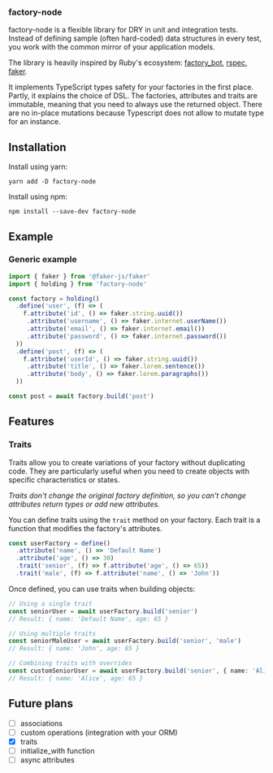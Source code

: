### factory-node

factory-node is a flexible library for DRY in unit and integration tests. Instead of defining sample (often hard-coded) data structures in every test, you work with the common mirror of your application models.

The library is heavily inspired by Ruby's ecosystem: [factory_bot](https://github.com/thoughtbot/factory_bot), [rspec](https://github.com/rspec/rspec-rails), [faker](https://github.com/faker-ruby/faker).

It implements TypeScript types safety for your factories in the first place. Partly, it explains the choice of DSL. The factories, attributes and traits are immutable, meaning that you need to always use the returned object. There are no in-place mutations because Typescript does not allow to mutate type for an instance.

## Installation

Install using yarn:

```
yarn add -D factory-node
```

Install using npm:

```
npm install --save-dev factory-node
```

## Example

### Generic example

```ts
import { faker } from '@faker-js/faker'
import { holding } from 'factory-node'

const factory = holding()
  .define('user', (f) => (
    f.attribute('id', () => faker.string.uuid())
     .attribute('username', () => faker.internet.userName())
     .attribute('email', () => faker.internet.email())
     .attribute('password', () => faker.internet.password())
  ))
  .define('post', (f) => (
    f.attribute('userId', () => faker.string.uuid())
     .attribute('title', () => faker.lorem.sentence())
     .attribute('body', () => faker.lorem.paragraphs())
  ))

const post = await factory.build('post')
```

## Features

### Traits

Traits allow you to create variations of your factory without duplicating code. They are particularly useful when you need to create objects with specific characteristics or states.

*Traits don't change the original factory definition, so you can't change attributes return types or add new attributes.*

You can define traits using the `trait` method on your factory. Each trait is a function that modifies the factory's attributes.

```ts
const userFactory = define()
  .attribute('name', () => 'Default Name')
  .attribute('age', () => 30)
  .trait('senior', (f) => f.attribute('age', () => 65))
  .trait('male', (f) => f.attribute('name', () => 'John'))
```

Once defined, you can use traits when building objects:

```ts
// Using a single trait
const seniorUser = await userFactory.build('senior')
// Result: { name: 'Default Name', age: 65 }

// Using multiple traits
const seniorMaleUser = await userFactory.build('senior', 'male')
// Result: { name: 'John', age: 65 }

// Combining traits with overrides
const customSeniorUser = await userFactory.build('senior', { name: 'Alice' })
// Result: { name: 'Alice', age: 65 }
```

## Future plans

- [ ] associations
- [ ] custom operations (integration with your ORM)
- [x] traits
- [ ] initialize_with function
- [ ] async attributes
